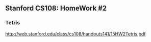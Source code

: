## Stanford CS108: HomeWork #2

### Tetris

http://web.stanford.edu/class/cs108/handouts141/15HW2Tetris.pdf


